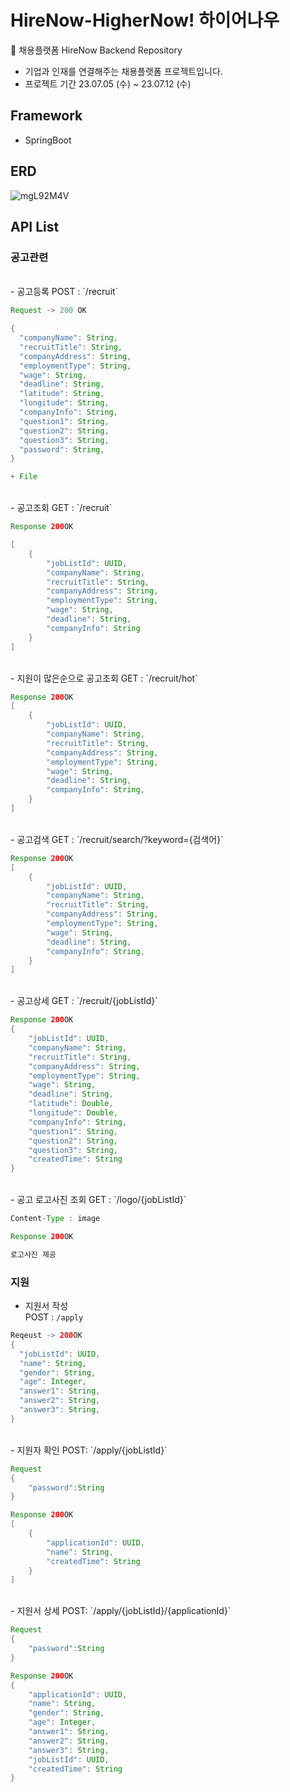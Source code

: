 # HireNow-HigherNow! 하이어나우
📑 채용플랫폼 HireNow Backend Repository
- 기업과 인재를 연결해주는 채용플랫폼 프로젝트입니다.
- 프로젝트 기간 23.07.05 (수) ~ 23.07.12 (수)

## Framework

- SpringBoot

## ERD

![mgL92M4V](https://github.com/MatchaKim/HireNow-HigherNow/assets/121302951/e6486298-ee39-474d-9f6b-3a538fd10842)


## API List 

### 공고관련
<br>
- 공고등록    
POST :  `/recruit`

```java
Request -> 200 OK

{
  "companyName": String,
  "recruitTitle": String,
  "companyAddress": String,
  "employmentType": String,
  "wage": String,
  "deadline": String,
  "latitude": String,
  "longitude": String,
  "companyInfo": String,
  "question1": String,
  "question2": String,
  "question3": String,
  "password": String,
}

+ File

```

<br>
- 공고조회    
GET : `/recruit`

```java
Response 200OK

[
    {
        "jobListId": UUID,
        "companyName": String,
        "recruitTitle": String,
        "companyAddress": String,
        "employmentType": String,
        "wage": String,
        "deadline": String,
        "companyInfo": String
    }
]
```
<br>
- 지원이 많은순으로 공고조회    
GET : `/recruit/hot`

```java
Response 200OK
[
    {
        "jobListId": UUID,
        "companyName": String,
        "recruitTitle": String,
        "companyAddress": String,
        "employmentType": String,
        "wage": String,
        "deadline": String,
        "companyInfo": String,
    }
]
```
<br>
- 공고검색    
GET : `/recruit/search/?keyword={검색어}`

```java
Response 200OK
[
    {
        "jobListId": UUID,
        "companyName": String,
        "recruitTitle": String,
        "companyAddress": String,
        "employmentType": String,
        "wage": String,
        "deadline": String,
        "companyInfo": String,
    }
]
```
<br>
- 공고상세    
GET : `/recruit/{jobListId}`

```java
Response 200OK
{
    "jobListId": UUID,
    "companyName": String,
    "recruitTitle": String,
    "companyAddress": String,
    "employmentType": String,
    "wage": String,
    "deadline": String,
    "latitude": Double,
    "longitude": Double,
    "companyInfo": String,
    "question1": String,
    "question2": String,
    "question3": String,
    "createdTime": String
}
```
<br>
- 공고 로고사진 조회    
GET : `/logo/{jobListId}`

```java
Content-Type : image

Response 200OK

로고사진 제공

```



### 지원

- 지원서 작성   
POST : `/apply`

```java
Reqeust -> 200OK
{
  "jobListId": UUID,
  "name": String,
  "gender": String,
  "age": Integer,
  "answer1": String,
  "answer2": String,
  "answer3": String,
}
```
<br>
- 지원자 확인    
POST: `/apply/{jobListId}`

```java
Request
{
	"password":String
}
```

```java
Response 200OK
[
    {
        "applicationId": UUID,
        "name": String,
        "createdTime": String
    }
]
```
<br>
- 지원서 상세    
POST: `/apply/{jobListId}/{applicationId}`

```java
Request
{
	"password":String
}
```

```java
Response 200OK
{
    "applicationId": UUID,
    "name": String,
    "gender": String,
    "age": Integer,
    "answer1": String,
    "answer2": String,
    "answer3": String,
    "jobListId": UUID,
    "createdTime": String
}
```
